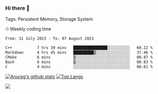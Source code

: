 ### Hi there 👋

Tags: Persistent Memory, Storage System

<!--

[![Anurag's github stats](https://github-readme-stats.vercel.app/api?username=wwyf)](https://github.com/anuraghazra/github-readme-stats)

[![Anurag's github stats](https://github-readme-stats.vercel.app/api?username=wwyf&count_private=true)](https://github.com/anuraghazra/github-readme-stats)


[![Top Langs](https://github-readme-stats.vercel.app/api/top-langs/?username=wwyf&count_private=true&&hide=jupyter%20notebook,html)](https://github.com/anuraghazra/github-readme-stats)



-->


⏱ Weekly coding time

<!--START_SECTION:waka-->

```txt
From: 31 July 2023 - To: 07 August 2023

C++           7 hrs 39 mins   ███████████████░░░░░░░░░░   60.22 %
Markdown      4 hrs 45 mins   █████████▒░░░░░░░░░░░░░░░   37.46 %
CMake         6 mins          ▒░░░░░░░░░░░░░░░░░░░░░░░░   00.87 %
Bash          6 mins          ▒░░░░░░░░░░░░░░░░░░░░░░░░   00.83 %
C             4 mins          ░░░░░░░░░░░░░░░░░░░░░░░░░   00.61 %
```

<!--END_SECTION:waka-->



[![Anurag's github stats](https://github-readme-stats.vercel.app/api?username=wwyf&count_private=true&show_icons=true&hide_border=true)](https://github.com/anuraghazra/github-readme-stats) [![Top Langs](https://github-readme-stats.vercel.app/api/top-langs/?username=wwyf&count_private=true&hide=jupyter%20notebook,html,OpenEdge%20ABL&langs_count=10&layout=compact&hide_border=true)](https://github.com/anuraghazra/github-readme-stats)

<!--

[![willianrod's wakatime stats](https://github-readme-stats.vercel.app/api/wakatime?username=wwyf)](https://github.com/anuraghazra/github-readme-stats)


-->

![](https://hit.yhype.me/github/profile?user_id=23121291)
